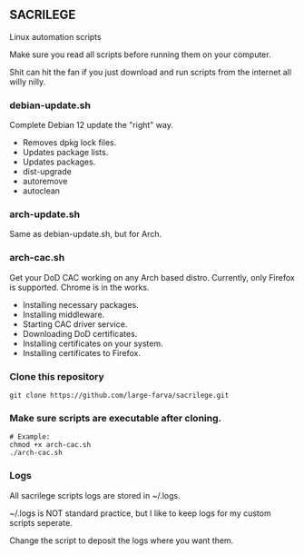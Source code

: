## SACRILEGE
Linux automation scripts

Make sure you read all scripts before running them on your computer.

Shit can hit the fan if you just download and run scripts from the internet all willy nilly.

### debian-update.sh
Complete Debian 12 update the "right" way.
- Removes dpkg lock files.
- Updates package lists.
- Updates packages.
- dist-upgrade
- autoremove
- autoclean

### arch-update.sh
Same as debian-update.sh, but for Arch.

### arch-cac.sh
Get your DoD CAC working on any Arch based distro.
Currently, only Firefox is supported. Chrome is in the works.
- Installing necessary packages.
- Installing middleware.
- Starting CAC driver service.
- Downloading DoD certificates.
- Installing certificates on your system.
- Installing certificates to Firefox.

### Clone this repository 
```
git clone https://github.com/large-farva/sacrilege.git
```

### Make sure scripts are executable after cloning.
```
# Example:
chmod +x arch-cac.sh
./arch-cac.sh
```
### Logs
All sacrilege scripts logs are stored in ~/.logs.

~/.logs is NOT standard practice, but I like to keep logs for my custom scripts seperate.

Change the script to deposit the logs where you want them.
